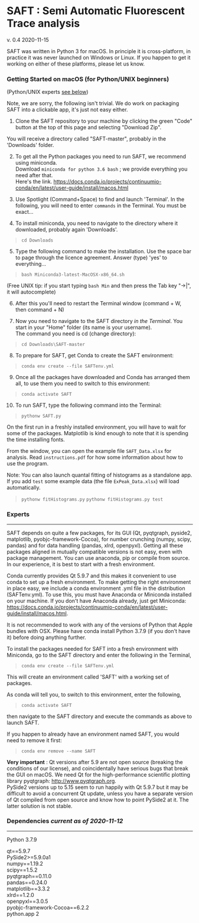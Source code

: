 # SAFT : Semi Automatic Fluorescent Trace analysis
v. 0.4  2020-11-15

SAFT was written in Python 3 for macOS. In principle it is cross-platform, in practice it was never launched on Windows or Linux. If you happen to get it working on either of these platforms, please let us know. 

### Getting Started on macOS (for Python/UNIX beginners) 

(Python/UNIX experts [see below](#experts))

Note, we are sorry, the following isn't trivial. We do work on packaging SAFT into a clickable app, it's just not easy either.

1. Clone the SAFT repository to your machine by clicking the green "Code" button at the top of this page and selecting "Download Zip".

You will receive a directory called "SAFT-master", probably in the 'Downloads' folder. 

2. To get all the Python packages you need to run SAFT, we recommend using miniconda.  
Download `miniconda for python 3.6 bash` ; we provide everything you need after that.   
Here's the link. <https://docs.conda.io/projects/continuumio-conda/en/latest/user-guide/install/macos.html>

3. Use Spotlight (Command+Space) to find and launch 'Terminal'. In the following, you will need to enter `commands` in the Terminal. You must be exact...

4. To install miniconda, you need to navigate to the directory where it downloaded, probably again 'Downloads'.

> `cd Downloads`

5. Type the following command to make the installation. Use the space bar to page through the licence agreement. Answer (type) 'yes' to everything...

> `bash Miniconda3-latest-MacOSX-x86_64.sh`

(Free UNIX tip: if you start typing `bash Min` and then press the Tab key "->|", it will autocomplete)

6. After this you'll need to restart the Terminal window (command + W, then command + N)

7. Now you need to navigate to the SAFT directory *in the Terminal*. You start in your "Home" folder (its name is your username).  
The command you need is cd (change directory):

> `cd Downloads\SAFT-master`

8. To prepare for SAFT, get Conda to create the SAFT environment:
>`conda env create --file SAFTenv.yml`

9. Once all the packages have downloaded and Conda has arranged them all, to use them you need to switch to this environment: 

> `conda activate SAFT`

10. To run SAFT, type the following command into the Terminal:

> `pythonw SAFT.py`

On the first run in a freshly installed environment, you will have to wait for some of the packages. Matplotlib is kind enough to note that it is spending the time installing fonts.

From the window, you can open the example file `SAFT_Data.xlsx` for analysis. Read `instructions.pdf` for how some information about how to use the program.

Note: You can also launch quantal fitting of histograms as a standalone app. If you add `test` some example data (the file `ExPeak_Data.xlsx`) will load automatically.

>`pythonw fitHistograms.py`
>`pythonw fitHistograms.py test`

### Experts
---

SAFT depends on quite a few packages, for its GUI (Qt, pyqtgraph, pyside2, matplotlib, pyobjc-framework-Cocoa), for number crunching (numpy, scipy, pandas) and for data handling (pandas, xlrd, openpyxl). Getting all these packages aligned in mutually compatible versions is not easy, even with package management. You can use anaconda, pip or compile from source. In our experience, it is best to start with a fresh environment.

Conda currently provides Qt 5.9.7 and this makes it convenient to use conda to set up a fresh environment. To make getting the right environment in place easy, we include a conda environment .yml file in the distribution (SAFTenv.yml). To use this, you must have Anaconda or Miniconda installed on your machine. If you don't have Anaconda already, just get Miniconda: <https://docs.conda.io/projects/continuumio-conda/en/latest/user-guide/install/macos.html>.

It is not recommended to work with any of the versions of Python that Apple bundles with OSX. Please have conda install Python 3.7.9 (if you don't have it) before doing anything further. 

To install the packages needed for SAFT into a fresh environment with Miniconda, go to the SAFT directory and enter the following in the Terminal,

> `conda env create --file SAFTenv.yml`

This will create an environment called 'SAFT' with a working set of packages.

As conda will tell you, to switch to this environment, enter the following,

>`conda activate SAFT`

then navigate to the SAFT directory and execute the commands as above to launch SAFT.

If you happen to already have an environment named SAFT, you would need to remove it first:

>`conda env remove --name SAFT`

**Very important** : Qt versions after 5.9 are not open source (breaking the conditions of our license), and coincidentally have serious bugs that break the GUI on macOS. 
We need Qt for the high-performance scientific plotting library pyqtgraph: <http://www.pyqtgraph.org>.   
PySide2 versions up to 5.15 seem to run happily with Qt 5.9.7 but it may be difficult to avoid a concurrent Qt update, unless you have a separate version of Qt compiled from open source and know how to point PySide2 at it. The latter solution is not stable. 

### Dependencies *current as of 2020-11-12*
---

Python 3.7.9  

qt==5.9.7   
PySide2>=5.9.0a1  
numpy==1.19.2  
scipy==1.5.2  
pyqtgraph==0.11.0  
pandas==0.24.0  
matplotlib==3.3.2    
xlrd==1.2.0  
openpyxl==3.0.5  
pyobjc-framework-Cocoa==6.2.2  
python.app 2  


